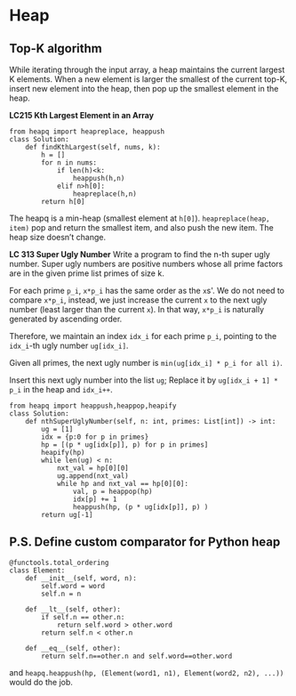 Heap
===

Top-K algorithm
---

While iterating through the input array, a heap maintains the current largest K elements. 
When a new element is larger the smallest of the current top-K, insert new element into the heap, then pop up the smallest element in the heap.

**LC215  Kth Largest Element in an Array**
```
from heapq import heapreplace, heappush
class Solution:
    def findKthLargest(self, nums, k):
        h = []
        for n in nums:
            if len(h)<k:
                heappush(h,n)
            elif n>h[0]:
                heapreplace(h,n)
        return h[0]
```

The heapq is a min-heap (smallest element at `h[0]`). `heapreplace(heap, item)` pop and return the smallest item, and also push the new item. The heap size doesn’t change.

**LC 313 Super Ugly Number**
Write a program to find the n-th super ugly number.
Super ugly numbers are positive numbers whose all prime factors are in the given prime list primes of size k.

For each prime `p_i`, `x*p_i` has the same order as the `x`s'. We do not need to compare `x*p_i`, instead, we just increase the current `x` to the next ugly number (least larger than the current `x`). In that way, `x*p_i` is naturally generated by ascending order.

Therefore, we maintain an index `idx_i` for each prime `p_i`, pointing to the `idx_i`-th ugly number `ug[idx_i]`.

Given all primes, the next ugly number is `min(ug[idx_i] * p_i for all i)`. 

Insert this next ugly number into the list `ug`; Replace it by `ug[idx_i + 1] * p_i` in the heap and `idx_i++`.

```
from heapq import heappush,heappop,heapify
class Solution:
    def nthSuperUglyNumber(self, n: int, primes: List[int]) -> int:
        ug = [1]
        idx = {p:0 for p in primes}
        hp = [(p * ug[idx[p]], p) for p in primes]
        heapify(hp)
        while len(ug) < n:
            nxt_val = hp[0][0]
            ug.append(nxt_val)
            while hp and nxt_val == hp[0][0]:
                val, p = heappop(hp)
                idx[p] += 1
                heappush(hp, (p * ug[idx[p]], p) )
        return ug[-1]
```

P.S. Define custom comparator for Python heap
---
```
@functools.total_ordering
class Element:
    def __init__(self, word, n):
        self.word = word
        self.n = n
    
    def __lt__(self, other):
        if self.n == other.n:
            return self.word > other.word
        return self.n < other.n
    
    def __eq__(self, other):
        return self.n==other.n and self.word==other.word
```
and `heapq.heappush(hp, (Element(word1, n1), Element(word2, n2), ...))` would do the job.
